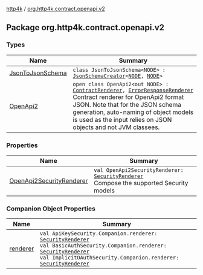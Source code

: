 [http4k](../index.md) / [org.http4k.contract.openapi.v2](./index.md)

## Package org.http4k.contract.openapi.v2

### Types

| Name | Summary |
|---|---|
| [JsonToJsonSchema](-json-to-json-schema/index.md) | `class JsonToJsonSchema<NODE> : `[`JsonSchemaCreator`](../org.http4k.util/-json-schema-creator/index.md)`<`[`NODE`](-json-to-json-schema/index.md#NODE)`, `[`NODE`](-json-to-json-schema/index.md#NODE)`>` |
| [OpenApi2](-open-api2/index.md) | `open class OpenApi2<out NODE> : `[`ContractRenderer`](../org.http4k.contract/-contract-renderer/index.md)`, `[`ErrorResponseRenderer`](../org.http4k.contract/-error-response-renderer/index.md)<br>Contract renderer for OpenApi2 format JSON. Note that for the JSON schema generation, auto-naming of object models is used as the input relies on JSON objects and not JVM classees. |

### Properties

| Name | Summary |
|---|---|
| [OpenApi2SecurityRenderer](-open-api2-security-renderer.md) | `val OpenApi2SecurityRenderer: `[`SecurityRenderer`](../org.http4k.contract.openapi/-security-renderer/index.md)<br>Compose the supported Security models |

### Companion Object Properties

| Name | Summary |
|---|---|
| [renderer](renderer.md) | `val ApiKeySecurity.Companion.renderer: `[`SecurityRenderer`](../org.http4k.contract.openapi/-security-renderer/index.md)<br>`val BasicAuthSecurity.Companion.renderer: `[`SecurityRenderer`](../org.http4k.contract.openapi/-security-renderer/index.md)<br>`val ImplicitOAuthSecurity.Companion.renderer: `[`SecurityRenderer`](../org.http4k.contract.openapi/-security-renderer/index.md) |
